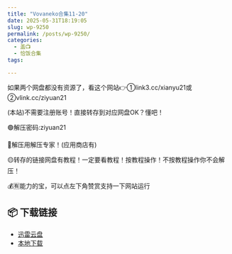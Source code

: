 ```yaml
---
title: "Vovaneko合集11-20"
date: 2025-05-31T18:19:05
slug: wp-9250
permalink: /posts/wp-9250/
categories:
  - 盖📺
  - 恰饭合集
tags:

---
```


如果两个网盘都没有资源了，看这个网站👉①link3.cc/xianyu21或②vlink.cc/ziyuan21

(本站)不需要注册账号！直接转存到对应网盘OK？懂吧！

🟢解压密码:ziyuan21

🔵解压用解压专家！(应用商店有)

🟡转存的链接网盘有教程！一定要看教程！按教程操作！不按教程操作你不会解压！

💰🈶能力的宝，可以点左下角赞赏支持一下网站运行

## 📦 下载链接
- [迅雷云盘](https://blziyuan21.com/pay-download/9250?key=37929ec80f&down_id=0)
- [本地下载](https://blziyuan21.com/pay-download/9250?key=37929ec80f&down_id=1)

